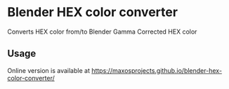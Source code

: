 # Blender HEX color converter
Converts HEX color from/to Blender Gamma Corrected HEX color

## Usage
Online version is available at https://maxosprojects.github.io/blender-hex-color-converter/
